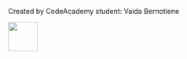 Created by CodeAcademy student:
Vaida Bernotiene

<img src="C:\Users\Vaida\OneDrive\Stalinis kompiuteris\FEUA1\HTML_CSS\Lesson_08\INSTAGRAM_Login_Page\Screenshot 2022-11-14 094927.png" height="60" width="60" >